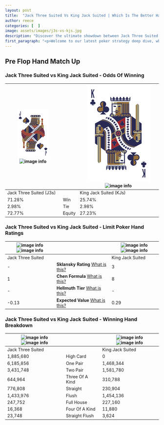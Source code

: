 ```yaml
---
layout: post
title:  "Jack Three Suited Vs King Jack Suited | Which Is The Better Hand In Poker? A Complete Guide"
author: reece
categories: [  ]
image: assets/images/j3s-vs-kjs.jpg
description: "Discover the ultimate showdown between Jack Three Suited and King Jack Suited in poker! Uncover the odds, strategies, and scenarios where one hand triumphs over the other. Get ready to up your poker game with this thrilling analysis."
first_paragraph: "<p>Welcome to our latest poker strategy deep dive, where we're pitting two distinct hands against each other in a high-stakes showdown: Jack Three Suited vs King Jack Suited.</p><p>In the dynamic world of poker, every decision counts, and knowing which hand holds the upper hand is key to your success at the table.</p><p>In this article, we'll dissect these two hands, explore the scenarios where one dominates the other, and equip you with the knowledge to make strategic choices that can tip the odds in your favor.</p><p>Get ready to unravel the intriguing dynamics of these poker hands and elevate your game to new heights.</p>"
---
```




[comment]: # (sp0)

## Pre Flop Hand Match Up

<div class="table hand-ratings" markdown="1"> 



### Jack Three Suited vs King Jack Suited - Odds Of Winning


    
| ![image info](assets/images/hand1/J.png) ![image info](assets/images/hand1/3s.png) |  | ![image info](assets/images/hand2/K.png) ![image info](assets/images/hand2/Js.png) |
| -------- | -------- | -------- |
| Jack Three Suited (J3s) |  | King Jack Suited (KJs) |
| 71.28% | Win | 25.74% |
| 2.98% | Tie | 2.98% |
| 72.77% | Equity | 27.23% |




[comment]: # (sp1)



### Jack Three Suited vs King Jack Suited - Limit Poker Hand Ratings


    
| ![image info](https://www.riverpairs.com/assets/images/hand1/J.png) ![image info](https://www.riverpairs.com/assets/images/hand1/3s.png) |  | ![image info](https://www.riverpairs.com/assets/images/hand2/K.png) ![image info](https://www.riverpairs.com/assets/images/hand2/Js.png) |
| -------- | -------- | -------- |
| Jack Three Suited |  | King Jack Suited |
| - | **Sklansky Rating** [What is this?](/sklansky-rating-explained) | 3 |
| 1 | **Chen Formula** [What is this?](/chen-formula-explained) | 8 |
| - | **Hellmuth Tier** [What is this?](/Hellmuth-tier-explained) | - |
| -0.13 | **Expected Value** [What is this?](/expected-value-explained) | 0.29 |




[comment]: # (sp2)



### Jack Three Suited vs King Jack Suited - Winning Hand Breakdown


    
| ![image info](https://www.riverpairs.com/assets/images/hand1/J.png) ![image info](https://www.riverpairs.com/assets/images/hand1/3s.png) |  | ![image info](https://www.riverpairs.com/assets/images/hand2/K.png) ![image info](https://www.riverpairs.com/assets/images/hand2/Js.png) |
| -------- | -------- | -------- |
| Jack Three Suited |  | King Jack Suited |
| 1,885,680 | High Card | 0 |
| 6,185,856 | One Pair | 1,468,344 |
| 3,431,748 | Two Pair | 1,581,780 |
| 644,964 | Three Of A Kind | 310,788 |
| 776,808 | Straight | 230,904 |
| 1,433,976 | Flush | 1,454,136 |
| 247,752 | Full House | 227,160 |
| 16,368 | Four Of A Kind | 11,880 |
| 23,748 | Straight Flush | 3,624 |




[comment]: # (sp3)



</div>

[comment]: # (sp4)



[comment]: # (sp5)

